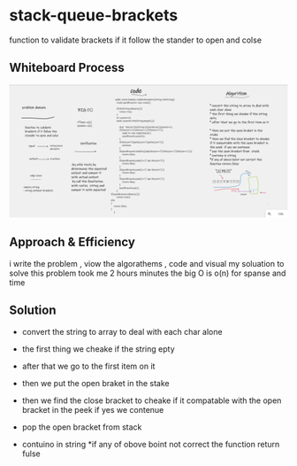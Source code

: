 # stack-queue-brackets

function to validate brackets if it follow the stander to open and colse



## Whiteboard Process
![The San Juan Mountains are beautiful!]( stack-queue-brackets.png "San Juan Mountains")

## Approach & Efficiency
i write the problem , viow the algorathems  , code and visual my soluation  to solve this problem took me 2 hours minutes
the big O is o(n) for spanse and time

## Solution
* convert the string to array to deal with each char alone
* the first thing we cheake if the string epty
* after that we go to the first item on it 

* then we put the open braket in the stake
* then we find the close bracket to cheake if it compatable with the open bracket in the peek  if yes we contenue 
* pop the open bracket from  stack 
* contuino in string
*if any of obove boint not correct the function return fulse